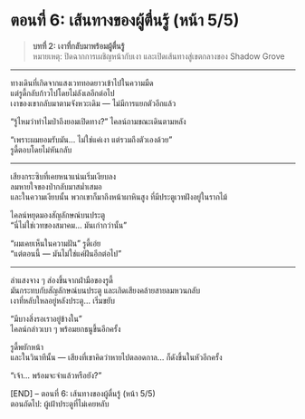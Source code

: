 # ตอนที่ 6: เส้นทางของผู้ตื่นรู้ (หน้า 5/5)

> **บทที่ 2: เงาที่กลับมาพร้อมผู้ตื่นรู้**  
> หมายเหตุ: ปิดฉากการเผชิญหน้ากับเงา และเปิดเส้นทางสู่เขตกลางของ Shadow Grove

---

ทางเดินที่เกิดจากแสงเวททอดยาวเข้าไปในความมืด  
แต่รูดี้กลับก้าวไปโดยไม่ลังเลอีกต่อไป  
เงาของเขากลับมาตามจังหวะเดิม — ไม่มีการแยกตัวอีกแล้ว

“รู้ไหมว่าทำไมป่าถึงยอมเปิดทาง?” ไคลน์ถามขณะเดินตามหลัง

“เพราะผมยอมรับมัน... ไม่ใช่แค่เงา แต่รวมถึงตัวเองด้วย”  
รูดี้ตอบโดยไม่หันกลับ

---

เสียงกระซิบที่เคยหนาแน่นเริ่มเงียบลง  
ลมหายใจของป่ากลับมาสม่ำเสมอ  
และในความเงียบนั้น พวกเขาก็มาถึงหน้าผาหินสูง ที่มีประตูเวทฝังอยู่ในรากไม้

ไคลน์หยุดมองสัญลักษณ์บนประตู  
“นี่ไม่ใช่เวทของสมาคม... มันเก่ากว่านั้น”

“ผมเคยเห็นในความฝัน” รูดี้เอ่ย  
“แต่ตอนนี้ — มันไม่ใช่แค่ฝันอีกต่อไป”

---

ลำแสงจาง ๆ ส่องขึ้นจากฝ่ามือของรูดี้  
มันกระทบกับสัญลักษณ์บนประตู และเกิดเสียงคล้ายสายลมหวนกลับ  
เงาที่หลับใหลอยู่หลังประตู... เริ่มขยับ

“มีบางสิ่งรอเราอยู่ข้างใน”  
ไคลน์กล่าวเบา ๆ พร้อมยกธนูขึ้นอีกครั้ง

รูดี้พยักหน้า  
และในวินาทีนั้น — เสียงที่เขาคิดว่าหายไปตลอดกาล... ก็ดังขึ้นในหัวอีกครั้ง

“เจ้า... พร้อมจะจำแล้วหรือยัง?”

[END] – ตอนที่ 6: เส้นทางของผู้ตื่นรู้ (หน้า 5/5)  
ตอนถัดไป: ผู้เฝ้าประตูที่ไม่เคยหลับ
